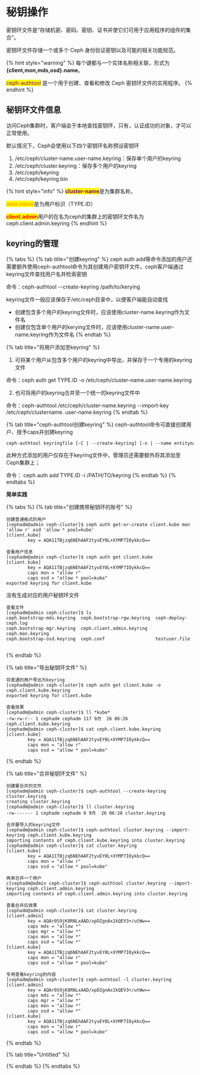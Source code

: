 # 秘钥操作

密钥环文件是“存储机密、密码、密钥、证书并使它们可用于应用程序的组件的集合”。

密钥环文件存储一个或多个 Ceph 身份验证密钥以及可能的相关功能规范。 ​

{% hint style="warning" %}
每个键都与一个实体名称相关联，形式为 **{client,mon,mds,osd}.name**。&#x20;

<mark style="color:purple;">ceph-authtool</mark> 是一个用于创建、查看和修改 Ceph 密钥环文件的实用程序。
{% endhint %}

## 秘钥环文件信息

访问Ceph集群时，客户端会于本地查找密钥环，只有，认证成功的对象，才可以正常使用。

默认情况下，Ceph会使用以下四个密钥环名称预设密钥环&#x20;

1. /etc/ceph/cluster-name.user-name.keyring：保存单个用户的keyring&#x20;
2. /etc/ceph/cluster.keyring：保存多个用户的keyring&#x20;
3. /etc/ceph/keyring&#x20;
4. /etc/ceph/keyring.bin

{% hint style="info" %}
<mark style="color:purple;">**cluster-name**</mark>是为集群名称，

<mark style="color:orange;">**user-name**</mark>是为用户标识（TYPE.ID）&#x20;

<mark style="color:red;">**client.admin**</mark>用户的在名为ceph的集群上的密钥环文件名为ceph.client.admin.keyring
{% endhint %}

## keyring的管理

{% tabs %}
{% tab title="创建keyring" %}
ceph auth add等命令添加的用户还需要额外使用ceph-authtool命令为其创建用户密钥环文件，ceph客户端通过keyring文件查找用户名并检索密钥&#x20;

命令：ceph-authtool --create-keyring /path/to/kerying

keyring文件一般应该保存于/etc/ceph目录中，以便客户端能自动查找&#x20;

* 创建包含多个用户的keyring文件时，应该使用cluster-name.keyring作为文件名&#x20;
* 创建仅包含单个用户的kerying文件时，应该使用cluster-name.user-name.keyring作为文件名
{% endtab %}

{% tab title="将用户添加至keyring" %}
1. 可将某个用户从包含多个用户的keyring中导出，并保存于一个专用的keyring文件&#x20;

命令：ceph auth get TYPE.ID -o /etc/ceph/cluster-name.user-name.keyring

2. &#x20;也可将用户的keyring合并至一个统一的keyring文件中&#x20;

命令：ceph-authtool /etc/ceph/cluster-name.keyring --import-key /etc/ceph/clustername. user-name.keyring
{% endtab %}

{% tab title="ceph-authtool创建keyring" %}
ceph-authtool命令可直接创建用户、授予caps并创建keyring&#x20;

```bash
ceph-authtool keyringfile [-C | --create-keyring] [-n | --name entityname] [--genkey] [-a | --add-key base64_key] [--cap | --caps capfile]
```

此种方式添加的用户仅存在于keyring文件中，管理员还需要额外将其添加至Ceph集群上；&#x20;

命令： ceph auth add TYPE.ID -i /PATH/TO/keyring
{% endtab %}
{% endtabs %}

**简单实践**

{% tabs %}
{% tab title="创建携带秘钥环的账号" %}
```
创建普通格式的用户
[cephadm@admin ceph-cluster]$ ceph auth get-or-create client.kube mon 'allow r' osd 'allow * pool=kube'
[client.kube]
        key = AQA11TBjzq6NEhAAF2tyvEY0L+XYMP7IOykkcQ==
```

```
查看用户信息
[cephadm@admin ceph-cluster]$ ceph auth get client.kube
[client.kube]
        key = AQA11TBjzq6NEhAAF2tyvEY0L+XYMP7IOykkcQ==
        caps mon = "allow r"
        caps osd = "allow * pool=kube"
exported keyring for client.kube
```

没有生成对应的用户秘钥环文件

```
查看文件
[cephadm@admin ceph-cluster]$ ls
ceph.bootstrap-mds.keyring  ceph.bootstrap-rgw.keyring  ceph-deploy-ceph.log
ceph.bootstrap-mgr.keyring  ceph.client.admin.keyring   ceph.mon.keyring
ceph.bootstrap-osd.keyring  ceph.conf                   testuser.file                  
```
{% endtab %}

{% tab title="导出秘钥环文件" %}
```
将普通的用户导出为keyring
[cephadm@admin ceph-cluster]$ ceph auth get client.kube -o ceph.client.kube.keyring
exported keyring for client.kube
```

```
查看效果
[cephadm@admin ceph-cluster]$ ll *kube*
-rw-rw-r-- 1 cephadm cephadm 117 9月  26 06:26 ceph.client.kube.keyring
[cephadm@admin ceph-cluster]$ cat ceph.client.kube.keyring
[client.kube]
        key = AQA11TBjzq6NEhAAF2tyvEY0L+XYMP7IOykkcQ==
        caps mon = "allow r"
        caps osd = "allow * pool=kube"
```


{% endtab %}

{% tab title="合并秘钥环文件" %}
```
创建要合并的文件
[cephadm@admin ceph-cluster]$ ceph-authtool --create-keyring cluster.keyring
creating cluster.keyring
[cephadm@admin ceph-cluster]$ ll cluster.keyring
-rw------- 1 cephadm cephadm 0 9月  26 06:28 cluster.keyring
​
合并要导入的keyring文件
[cephadm@admin ceph-cluster]$ ceph-authtool cluster.keyring --import-keyring ceph.client.kube.keyring
importing contents of ceph.client.kube.keyring into cluster.keyring
[cephadm@admin ceph-cluster]$ cat cluster.keyring
[client.kube]
        key = AQA11TBjzq6NEhAAF2tyvEY0L+XYMP7IOykkcQ==
        caps mon = "allow r"
        caps osd = "allow * pool=kube"
```

```
再来合并一个用户
c[cephadm@admin ceph-cluster]$ ceph-authtool cluster.keyring --import-keyring ceph.client.admin.keyring
importing contents of ceph.client.admin.keyring into cluster.keyring
​
查看合并后效果
[cephadm@admin ceph-cluster]$ cat cluster.keyring
[client.admin]
        key = AQAr0S9jK8RNLxAAD/xpDZgnAx1kQEV3+/utWw==
        caps mds = "allow *"
        caps mgr = "allow *"
        caps mon = "allow *"
        caps osd = "allow *"
[client.kube]
        key = AQA11TBjzq6NEhAAF2tyvEY0L+XYMP7IOykkcQ==
        caps mon = "allow r"
        caps osd = "allow * pool=kube"
```

```
专用查看keyring的内容
[cephadm@admin ceph-cluster]$ ceph-authtool -l cluster.keyring
[client.admin]
        key = AQAr0S9jK8RNLxAAD/xpDZgnAx1kQEV3+/utWw==
        caps mds = "allow *"
        caps mgr = "allow *"
        caps mon = "allow *"
        caps osd = "allow *"
[client.kube]
        key = AQA11TBjzq6NEhAAF2tyvEY0L+XYMP7IOykkcQ==
        caps mon = "allow r"
        caps osd = "allow * pool=kube"
```


{% endtab %}

{% tab title="Untitled" %}

{% endtab %}
{% endtabs %}
